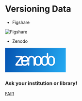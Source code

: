 # Versioning Data

* Figshare

![Figshare](/figs/figshare.png)
* Zenodo

![Zenodo](/figs/zenodo.png)

### Ask your institution or library!

[FAIR](fair.md)
